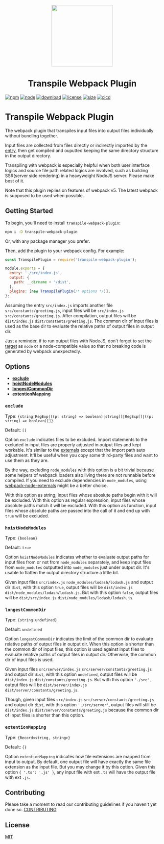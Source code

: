 <div align="center">
  <a href="https://github.com/webpack/webpack">
    <img width="200" height="200" src="https://webpack.js.org/assets/icon-square-big.svg">
  </a>
  <h1>Transpile Webpack Plugin</h1>
</div>

[![npm][npm]][npm-url]
[![node][node]][node-url]
[![download][download]][npm-url]
[![license][license]][license-url]
[![size][size]][size-url]
[![cicd][cicd]][cicd-url]

# Transpile Webpack Plugin

The webpack plugin that transpiles input files into output files individually without bundling together.

Input files are collected from files directly or indirectly imported by the [entry](https://webpack.js.org/configuration/entry-context/#entry), then get compiled and ouputted keeping the same directory structure in the output directory.

Transpiling with webpack is especially helpful when both user interface logics and source file path related logics are involved, such as building SSR(server side rendering) in a heavyweight NodeJS server. Please make best of it.

Note that this plugin replies on features of webpack v5. The latest webpack is supposed to be used when possible.

## Getting Started

To begin, you'll need to install `transpile-webpack-plugin`:

```sh
npm i -D transpile-webpack-plugin
```

Or, with any package manager you prefer.

Then, add the plugin to your webpack config. For example:

```js
const TranspilePlugin = require('transpile-webpack-plugin');

module.exports = {
  entry: './src/index.js',
  output: {
    path: __dirname + '/dist',
  },
  plugins: [new TranspilePlugin(/* options */)],
};
```

Assuming the entry `src/index.js` imports another file `src/constants/greeting.js`, input files will be `src/index.js` `src/constants/greeting.js`. After compilation, output files will be `dist/index.js` `dist/constants/greeting.js`. The common dir of input files is used as the base dir to evaluate the relative paths of output files in output dir.

Just a reminder, if to run output files with NodeJS, don't forget to set the [target](https://webpack.js.org/configuration/target/) as `node` or a node-compatible value so that no breaking code is generated by webpack unexpectedly.

## Options

- **[exclude](#exclude)**
- **[hoistNodeModules](#hoistnodemodules)**
- **[longestCommonDir](#longestcommondir)**
- **[extentionMapping](#extentionmapping)**

### `exclude`

Type: `{string|RegExp|((p: string) => boolean)|string[]|RegExp[]|((p: string) => boolean)[]}`

Default: `[]`

Option `exclude` indicates files to be excluded. Import statements to the excluded in input files are properly adjusted in output files and kept workable. It's similar to the [externals](https://webpack.js.org/configuration/externals/) except that the import path auto adjustment. It'll be useful when you copy some third-party files and want to use them as they are.

By the way, excluding `node_modules` with this option is a bit trivial because some helpers of webpack loaders also living there are not runnable before compiled. If you need to exclude dependencies in `node_modules`, using [webpack-node-externals](https://github.com/liady/webpack-node-externals) might be a better choice.

With this option as string, input files whose aboslute paths begin with it will be excluded. With this option as regular expression, input files whose absolute paths match it will be excluded. With this option as function, input files whose absolute paths are passed into the call of it and end up with `true` will be excluded.

### `hoistNodeModules`

Type: `{boolean}`

Default: `true`

Option `hoistNodeModules` indicates whether to evaluate output paths for input files from or not from `node_modules` separately, and keep input files from `node_modules` outputted into `node_modules` just under output dir. It's usable to flatten the output directory structure a little bit.

Given input files `src/index.js` `node_modules/lodash/lodash.js` and output dir `dist`, with this option `true`, output files will be `dist/index.js` `dist/node_modules/lodash/lodash.js`. But with this option `false`, output files will be `dist/src/index.js` `dist/node_modules/lodash/lodash.js`.

### `longestCommonDir`

Type: `{string|undefined}`

Default: `undefined`

Option `longestCommonDir` indicates the limit of the common dir to evaluate relative paths of output files in output dir. When this option is shorter than the common dir of input files, this option is used against input files to evaluate relative paths of output files in output dir. Otherwise, the common dir of input files is used.

Given input files `src/server/index.js` `src/server/constants/greeting.js` and output dir `dist`, with this option `undefined`, output files will be `dist/index.js` `dist/constants/greeting.js`. But with this option `'./src'`, output files will be `dist/server/index.js` `dist/server/constants/greeting.js`.

Though, given input files `src/index.js` `src/server/constants/greeting.js` and output dir `dist`, with this option `'./src/server'`, output files will still be `dist/index.js` `dist/server/constants/greeting.js` because the common dir of input files is shorter than this option.

### `extentionMapping`

Type: `{Record<string, string>}`

Default: `{}`

Option `extentionMapping` indicates how file extensions are mapped from input to output. By default, one output file will have exactly the same file extension as the input file. But you may change it by this option. Given this option `{ '.ts': '.js' }`, any input file with ext `.ts` will have the output file with ext `.js`.

## Contributing

Please take a moment to read our contributing guidelines if you haven't yet done so.
[CONTRIBUTING][contributing-url]

## License

[MIT][license-url]

[npm]: https://img.shields.io/npm/v/transpile-webpack-plugin.svg
[npm-url]: https://npmjs.com/package/transpile-webpack-plugin
[node-url]: https://nodejs.org/
[node]: https://img.shields.io/node/v/transpile-webpack-plugin.svg
[download]: https://img.shields.io/npm/dw/transpile-webpack-plugin
[license]: https://img.shields.io/github/license/licg9999/transpile-webpack-plugin
[license-url]: https://github.com/licg9999/transpile-webpack-plugin/blob/master/LICENSE
[size]: https://packagephobia.com/badge?p=transpile-webpack-plugin
[size-url]: https://packagephobia.com/result?p=transpile-webpack-plugin
[cicd]: https://github.com/licg9999/transpile-webpack-plugin/actions/workflows/verify-and-release.yml/badge.svg
[cicd-url]: https://github.com/licg9999/transpile-webpack-plugin/actions/workflows/verify-and-release.yml
[contributing-url]: https://github.com/licg9999/transpile-webpack-plugin/blob/master/CONTRIBUTING.md
